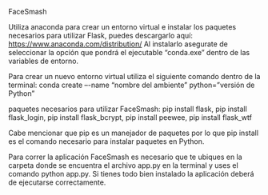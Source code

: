 FaceSmash

Utiliza anaconda para crear un entorno virtual e instalar los paquetes necesarios para utilizar Flask, puedes descargarlo aquí:
https://www.anaconda.com/distribution/
Al instalarlo asegurate de seleccionar la opción que pondrá el ejecutable “conda.exe” dentro de las variables de entorno.

Para crear un nuevo entorno virtual utiliza el siguiente comando dentro de la terminal:
	conda create –-name “nombre del ambiente” python=”versión de Python”

paquetes necesarios para utilizar FaceSmash:
	pip install flask,
	pip install flask_login,
	pip install flask_bcrypt,
	pip install peewee,
	pip install flask_wtf

Cabe mencionar que pip es un manejador de paquetes por lo que pip install es el comando necesario para instalar paquetes en Python.

Para correr la aplicación FaceSmash es necesario que te ubiques en la carpeta donde se encuentra el archivo app.py en la terminal y uses el comando python app.py. Si tienes todo bien instalado la aplicación deberá de ejecutarse correctamente.
